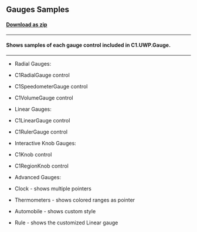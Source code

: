 ## Gauges Samples
#### [Download as zip](https://downgit.github.io/#/home?url=https://github.com/GrapeCity/ComponentOne-UWP-Samples/tree/master/\C1.UWP.Gauge\CS\GaugeSamples)
____
#### Shows samples of each gauge control included in C1.UWP.Gauge.
____

* Radial Gauges:
* C1RadialGauge control
* C1SpeedometerGauge control
* C1VolumeGauge control


* Linear Gauges:
* C1LinearGauge control
* C1RulerGauge control


* Interactive Knob Gauges:
* C1Knob control
* C1RegionKnob control


* Advanced Gauges:
* Clock - shows multiple pointers
* Thermometers - shows colored ranges as pointer
* Automobile - shows custom style
* Rule - shows the customized Linear gauge

